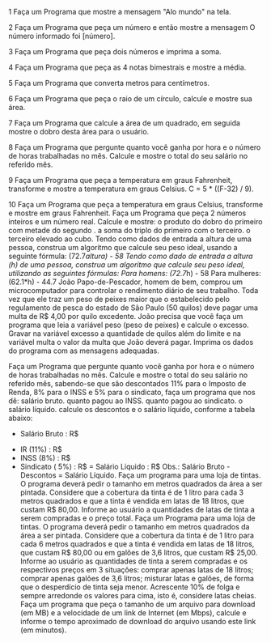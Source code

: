 1 Faça um Programa que mostre a mensagem "Alo mundo" na tela.

2 Faça um Programa que peça um número e então mostre a mensagem O número informado foi [número].

3 Faça um Programa que peça dois números e imprima a soma.

4 Faça um Programa que peça as 4 notas bimestrais e mostre a média.

5 Faça um Programa que converta metros para centímetros.

6 Faça um Programa que peça o raio de um círculo, calcule e mostre sua área.

7 Faça um Programa que calcule a área de um quadrado, em seguida mostre o dobro desta área para o usuário.

8 Faça um Programa que pergunte quanto você ganha por hora e o número de horas trabalhadas no mês. Calcule e mostre o total do seu salário no referido mês.

9 Faça um Programa que peça a temperatura em graus Fahrenheit, transforme e mostre a temperatura em graus Celsius.
C = 5 \* ((F-32) / 9).

10 Faça um Programa que peça a temperatura em graus Celsius, transforme e mostre em graus Fahrenheit.
Faça um Programa que peça 2 números inteiros e um número real. Calcule e mostre:
o produto do dobro do primeiro com metade do segundo .
a soma do triplo do primeiro com o terceiro.
o terceiro elevado ao cubo.
Tendo como dados de entrada a altura de uma pessoa, construa um algoritmo que calcule seu peso ideal, usando a seguinte fórmula: (72.7*altura) - 58
Tendo como dado de entrada a altura (h) de uma pessoa, construa um algoritmo que calcule seu peso ideal, utilizando as seguintes fórmulas:
Para homens: (72.7*h) - 58
Para mulheres: (62.1\*h) - 44.7
João Papo-de-Pescador, homem de bem, comprou um microcomputador para controlar o rendimento diário de seu trabalho. Toda vez que ele traz um peso de peixes maior que o estabelecido pelo regulamento de pesca do estado de São Paulo (50 quilos) deve pagar uma multa de R$ 4,00 por quilo excedente. João precisa que você faça um programa que leia a variável peso (peso de peixes) e calcule o excesso. Gravar na variável excesso a quantidade de quilos além do limite e na variável multa o valor da multa que João deverá pagar. Imprima os dados do programa com as mensagens adequadas.

Faça um Programa que pergunte quanto você ganha por hora e o número de horas trabalhadas no mês. Calcule e mostre o total do seu salário no referido mês, sabendo-se que são descontados 11% para o Imposto de Renda, 8% para o INSS e 5% para o sindicato, faça um programa que nos dê:
salário bruto.
quanto pagou ao INSS.
quanto pagou ao sindicato.
o salário líquido.
calcule os descontos e o salário líquido, conforme a tabela abaixo:

- Salário Bruto : R$

* IR (11%) : R$
* INSS (8%) : R$
* Sindicato ( 5%) : R$
= Salário Liquido : R$
  Obs.: Salário Bruto - Descontos = Salário Líquido.
  Faça um programa para uma loja de tintas. O programa deverá pedir o tamanho em metros quadrados da área a ser pintada. Considere que a cobertura da tinta é de 1 litro para cada 3 metros quadrados e que a tinta é vendida em latas de 18 litros, que custam R$ 80,00. Informe ao usuário a quantidades de latas de tinta a serem compradas e o preço total.
  Faça um Programa para uma loja de tintas. O programa deverá pedir o tamanho em metros quadrados da área a ser pintada. Considere que a cobertura da tinta é de 1 litro para cada 6 metros quadrados e que a tinta é vendida em latas de 18 litros, que custam R$ 80,00 ou em galões de 3,6 litros, que custam R$ 25,00.
  Informe ao usuário as quantidades de tinta a serem compradas e os respectivos preços em 3 situações:
  comprar apenas latas de 18 litros;
  comprar apenas galões de 3,6 litros;
  misturar latas e galões, de forma que o desperdício de tinta seja menor. Acrescente 10% de folga e sempre arredonde os valores para cima, isto é, considere latas cheias.
  Faça um programa que peça o tamanho de um arquivo para download (em MB) e a velocidade de um link de Internet (em Mbps), calcule e informe o tempo aproximado de download do arquivo usando este link (em minutos).
